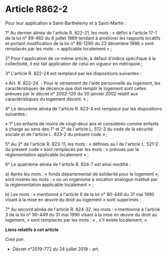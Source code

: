 # Article R862-2

Pour leur application à Saint-Barthélemy et à Saint-Martin :

1° Au dernier alinéa de l'article R. 822-21, les mots : « défini à l'article 17-1 de la loi n° 89-462 du 6 juillet 1989
tendant à améliorer les rapports locatifs et portant modification de la loi n° 86-1290 du 23 décembre 1986 » sont remplacés
par les mots : « applicable localement » ;

2° Pour l'application de ce même article, à défaut d'indice spécifique à la collectivité, il est fait application de celui en
vigueur en métropole ;

3° L'article R. 822-24 est remplacé par les dispositions suivantes :

« Art. R. 822-24. - Pour le versement de l'aide personnelle au logement, les caractéristiques de décence que doit remplir le
logement sont celles prévues par le décret n° 2002-120 du 30 janvier 2002 relatif aux caractéristiques du logement
décent. » ;

4° Le deuxième alinéa de l'article R. 823-4 est remplacé par les dispositions suivantes :

« 1° Les enfants de moins de vingt-deux ans et considérés comme enfants à charge au sens des 1° et 2° de l'article L. 512-3
du code de la sécurité sociale et de l'article L. 823-2 du présent code » ;

5° Au 2° de l'article R. 823-11, les mots : « définies au I de l'article L. 521-2 du présent code » sont remplacés par les
mots : « prévues par la réglementation applicable localement » ;

6° Le quatrième alinéa de l'article R. 824-7 est ainsi modifié :

a) Après les mots : « fonds départemental de solidarité pour le logement », sont insérés les mots : « ou un organisme à
vocation analogue institué par la réglementation applicable localement » ;

b) Les mots : « mentionné à l'article 6 de la loi n° 90-449 du 31 mai 1990 visant à la mise en œuvre du droit au logement »
sont supprimés ;

7° Au second alinéa de l'article R. 824-32, les mots : « mentionné à l'article 3 de la loi n° 90-449 du 31 mai 1990 visant à
la mise en œuvre du droit au logement, » sont remplacés par les mots : « , s'il existe localement, ».

**Liens relatifs à cet article**

_Créé par_:

  - Décret n°2019-772 du 24 juillet 2019 - art.
